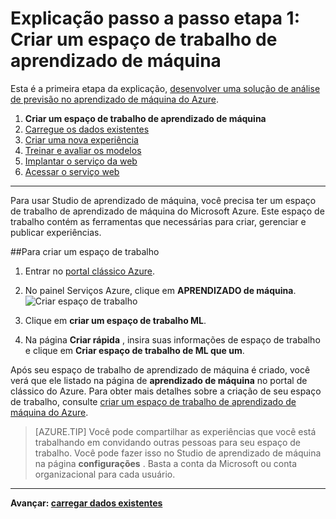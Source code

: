 <properties
    pageTitle="Etapa 1: Criar um espaço de trabalho de aprendizado de máquina | Microsoft Azure"
    description="Etapa 1 da desenvolver um passo a passo de solução de previsão: Saiba como configurar um novo espaço de trabalho do Azure Studio de aprendizado de máquina."
    services="machine-learning"
    documentationCenter=""
    authors="garyericson"
    manager="jhubbard"
    editor="cgronlun"/>

<tags
    ms.service="machine-learning"
    ms.workload="data-services"
    ms.tgt_pltfrm="na"
    ms.devlang="na"
    ms.topic="article"
    ms.date="09/16/2016"
    ms.author="garye"/>


# <a name="walkthrough-step-1-create-a-machine-learning-workspace"></a>Explicação passo a passo etapa 1: Criar um espaço de trabalho de aprendizado de máquina

Esta é a primeira etapa da explicação, [desenvolver uma solução de análise de previsão no aprendizado de máquina do Azure](machine-learning-walkthrough-develop-predictive-solution.md).


1.  **Criar um espaço de trabalho de aprendizado de máquina**
2.  [Carregue os dados existentes](machine-learning-walkthrough-2-upload-data.md)
3.  [Criar uma nova experiência](machine-learning-walkthrough-3-create-new-experiment.md)
4.  [Treinar e avaliar os modelos](machine-learning-walkthrough-4-train-and-evaluate-models.md)
5.  [Implantar o serviço da web](machine-learning-walkthrough-5-publish-web-service.md)
6.  [Acessar o serviço web](machine-learning-walkthrough-6-access-web-service.md)

----------

<!-- This needs to be updated to refer to the new way of creating workspaces in the Ibiza portal -->

Para usar Studio de aprendizado de máquina, você precisa ter um espaço de trabalho de aprendizado de máquina do Microsoft Azure. Este espaço de trabalho contém as ferramentas que necessárias para criar, gerenciar e publicar experiências.  

##<a name="to-create-a-workspace"></a>Para criar um espaço de trabalho  

1.  Entrar no [portal clássico Azure](https://manage.windowsazure.com).
2.  No painel Serviços Azure, clique em **APRENDIZADO de máquina**.  
![Criar espaço de trabalho][1]

3.  Clique em **criar um espaço de trabalho ML**.
4.  Na página **Criar rápida** , insira suas informações de espaço de trabalho e clique em **Criar espaço de trabalho de ML que um**.

Após seu espaço de trabalho de aprendizado de máquina é criado, você verá que ele listado na página de **aprendizado de máquina** no portal de clássico do Azure. Para obter mais detalhes sobre a criação de seu espaço de trabalho, consulte [criar um espaço de trabalho de aprendizado de máquina do Azure](machine-learning-create-workspace.md).

> [AZURE.TIP] Você pode compartilhar as experiências que você está trabalhando em convidando outras pessoas para seu espaço de trabalho. Você pode fazer isso no Studio de aprendizado de máquina na página **configurações** . Basta a conta da Microsoft ou conta organizacional para cada usuário.

----------

**Avançar: [carregar dados existentes](machine-learning-walkthrough-2-upload-data.md)**

[1]: ./media/machine-learning-walkthrough-1-create-ml-workspace/create1.png
